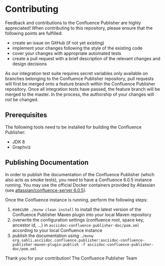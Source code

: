 # Contributing

Feedback and contributions to the Confluence Publisher are highly appreciated! When contributing to this repository, 
please ensure that the following points are fulfilled:

- create an issue on GitHub (if not yet existing)
- implement your changes following the style of the existing code
- cover your changes with appropriate automated tests
- create a pull request with a brief description of the relevant changes and design decisions

As our integration test suite requires secret variables only available on branches belonging to the Confluence Publisher 
repository, pull requests will first be merged onto a feature branch within the Confluence Publisher repository. Once 
all integration tests have passed, the feature branch will be merged to the master. In the process, the authorship of 
your changes will _not_ be changed.


## Prerequisites

The following tools need to be installed for building the Confluence Publisher:

- JDK 8 
- Graphviz


## Publishing Documentation
In order to publish the documentation of the Confluence Publisher (which also acts as smoke tests), you need to have a 
Confluence 6.0.5 instance running. You may use the official Docker containers provided by Atlassian (see 
[atlassian/confluence-server 6.0.5](https://hub.docker.com/r/atlassian/confluence-server/tags/)).

Once the Confluence instance is running, perform the following steps:

1. execute `./mvnw clean install` to install the latest version of the Confluence Publisher Maven plugin into your local
  Maven repository
1. overwrite the configuration settings (confluence root, space key, ancestor id, ...) in 
  `asciidoc-confluence-publisher-doc/pom.xml` according to your local Confluence instance
1. publish the documentation using 
  `./mvnw org.sahli.asciidoc.confluence.publisher:asciidoc-confluence-publisher-maven-plugin:publish -f asciidoc-confluence-publisher-doc/pom.xml`
 
 Thank you for your contribution!
 The Confluence Publisher Team
